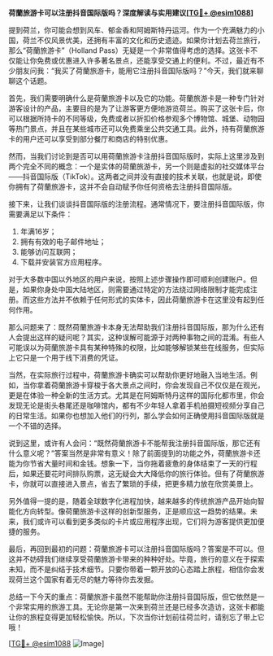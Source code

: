 **荷蘭旅游卡可以注册抖音国际版吗？深度解读与实用建议[[TG💪+ @esim1088](https://t.me/s/esim1088)]**

提到荷兰，你可能会想到风车、郁金香和阿姆斯特丹运河。作为一个充满魅力的小国，荷兰不仅风景优美，还拥有丰富的文化和历史遗迹。如果你计划去荷兰旅行，那么“荷蘭旅游卡”（Holland Pass）无疑是一个非常值得考虑的选择。这张卡不仅能让你免费或优惠进入许多著名景点，还能享受交通上的便利。不过，最近有不少朋友问我：“我买了荷蘭旅游卡，能用它注册抖音国际版吗？”今天，我们就来聊聊这个话题。

首先，我们需要明确什么是荷蘭旅游卡以及它的功能。荷蘭旅游卡是一种专门针对游客设计的产品，主要目的是为了让游客更方便地游览荷兰。购买了这张卡后，你可以根据所持卡的不同等级，免费或者以折扣价格参观多个博物馆、城堡、动物园等热门景点，并且在某些城市还可以免费乘坐公共交通工具。此外，持有荷蘭旅游卡的用户还可以享受到部分餐厅和商店的特别优惠。

然而，当我们讨论到是否可以用荷蘭旅游卡注册抖音国际版时，实际上这里涉及到两个完全不同的概念：一个是实体的荷蘭旅游卡，另一个则是虚拟的社交媒体平台——抖音国际版（TikTok）。这两者之间并没有直接的技术关联，也就是说，即使你拥有了荷蘭旅游卡，这并不会自动赋予你任何资格去注册抖音国际版。

接下来，让我们谈谈抖音国际版的注册流程。通常情况下，要注册抖音国际版，你需要满足以下条件：
1. 年满16岁；
2. 拥有有效的电子邮件地址；
3. 能够访问互联网；
4. 下载并安装官方应用程序。

对于大多数中国以外地区的用户来说，按照上述步骤操作即可顺利创建账户。但是，如果你身处中国大陆地区，则需要通过特定的方法绕过网络限制才能完成注册。而这些方法并不依赖于任何形式的实体卡，因此荷蘭旅游卡在这里没有起到任何作用。

那么问题来了：既然荷蘭旅游卡本身无法帮助我们注册抖音国际版，那为什么还有人会提出这样的疑问呢？其实，这种误解可能源于对两种事物之间的混淆。有些人可能误以为荷蘭旅游卡具有某种特殊的权限，比如能够解锁某些在线服务，但实际上它只是一个用于线下消费的凭证。

当然，在实际旅行过程中，荷蘭旅游卡确实可以帮助你更好地融入当地生活。例如，当你拿着荷蘭旅游卡穿梭于各大景点之间时，你会发现自己不仅仅是在观光，更是在体验一种全新的生活方式。尤其是在阿姆斯特丹这样的国际化都市里，你会发现无论是街头巷尾还是咖啡馆内，都有不少年轻人拿着手机拍摄短视频分享自己的日常生活。如果你也想加入他们的行列，那么学会如何正确使用抖音国际版就是一个不错的选择。

说到这里，或许有人会问：“既然荷蘭旅游卡不能帮我注册抖音国际版，那它还有什么意义呢？”答案当然是非常有意义！除了前面提到的功能之外，荷蘭旅游卡还能为你节省大量时间和金钱。想象一下，当你拖着疲惫的身体结束了一天的行程后，如果还要花时间排队购票，这无疑会大大降低你的旅行体验。但有了荷蘭旅游卡，你就可以直接进入景点，省去了繁琐的手续，把更多精力放在欣赏美景上。

另外值得一提的是，随着全球数字化进程加快，越来越多的传统旅游产品开始向智能化方向转型。像荷蘭旅游卡这样的创新型服务，正是顺应这一趋势的结果。未来，我们或许可以看到更多类似的卡片或应用程序出现，它们将为游客提供更加便捷的服务。

最后，再回到最初的问题：荷蘭旅游卡可以注册抖音国际版吗？答案是不可以。但这并不妨碍我们继续享受荷蘭旅游卡带来的种种好处。毕竟，旅行的意义在于探索未知，而不是纠结于技术细节。只要你带着一颗开放的心态踏上旅程，相信你会发现荷兰这个国家有着无尽的魅力等待你去发掘。

总结一下今天的重点：荷蘭旅游卡虽然不能帮助你注册抖音国际版，但它依然是一个非常实用的旅游工具。无论你是第一次来到荷兰还是已经多次造访，这张卡都能让你的旅程变得更加轻松愉快。所以，下次当你计划前往荷兰时，请别忘了带上它哦！

[[TG💪+ @esim1088](https://t.me/s/esim1088) ![Image](https://i.postimg.cc/4NQfJmqS/Snipaste-2025-05-13-00-14-12.png)]